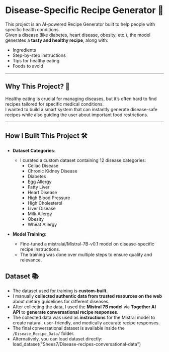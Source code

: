 # Disease-Specific Recipe Generator 🍲

This project is an AI-powered Recipe Generator built to help people with specific health conditions.  
Given a disease (like diabetes, heart disease, obesity, etc.), the model generates a **tasty and healthy recipe**, along with:
- Ingredients
- Step-by-step instructions
- Tips for healthy eating
- Foods to avoid

---

## Why This Project? 🎯

Healthy eating is crucial for managing diseases, but it’s often hard to find recipes tailored for specific medical conditions.  
I wanted to build a smart system that can instantly generate disease-safe recipes while also guiding the user about important food restrictions.

---

## How I Built This Project 🛠️

- **Dataset Categories**:  
  - I curated a custom dataset containing 12 disease categories:
    - Celiac Disease
    - Chronic Kidney Disease
    - Diabetes
    - Egg Allergy
    - Fatty Liver
    - Heart Disease
    - High Blood Pressure
    - High Cholesterol
    - Liver Disease
    - Milk Allergy
    - Obesity
    - Wheat Allergy
  
- **Model Training**:  
  - Fine-tuned a mistralai/Mistral-7B-v0.1 model on disease-specific recipe instructions.
  - The training was done over multiple steps to ensure quality and relevance.

## Dataset 📚

- The dataset used for training is **custom-built**.
- I manually **collected authentic data from trusted resources on the web** about dietary guidelines for different diseases.
- After collecting the data, I used the **Mistral 7B model** via **Together AI API** to **generate conversational recipe responses**.
- The collected data was used as **instructions** for the Mistral model to create natural, user-friendly, and medically accurate recipe responses.
- The final conversational dataset is available inside the `/Disease_Recipe_Data/` folder.
- Alternatively, you can load dataset directly: load_dataset("Shees7/Disease-recipes-conversational-data")
